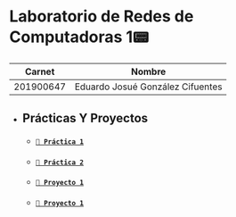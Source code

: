 # **Laboratorio de Redes de Computadoras 1📟**

 **Carnet** | **Nombre** |
| ------ | ------ |
| 201900647 | Eduardo Josué González Cifuentes |

- ## Prácticas Y Proyectos
    - #### [`💾 Práctica 1`](./Practica1/)
    - #### [`💾 Práctica 2`](./Practica2/)
    - #### [`💾 Proyecto 1`](./Proyecto1/)
    - #### [`💾 Proyecto 1`](./Proyecto2/)
